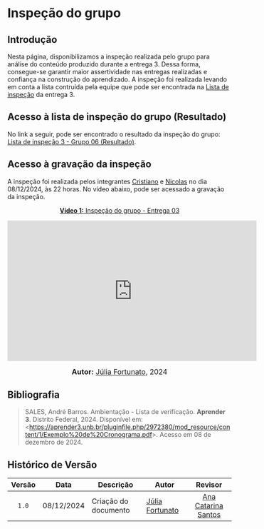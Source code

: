 # Inspeção do grupo

## Introdução

Nesta página, disponibilizamos a inspeção realizada pelo grupo para análise do conteúdo produzido durante a entrega 3. Dessa forma, consegue-se garantir maior assertividade nas entregas realizadas e confiança na construção do aprendizado. A inspeção foi realizada levando em conta a lista contruída pela equipe que pode ser encontrada na [Lista de inspeção](listadeinspecao3.md) da entrega 3.

## Acesso à lista de inspeção do grupo (Resultado)

No link a seguir, pode ser encontrado o resultado da inspeção do grupo: [Lista de inspeção 3 - Grupo 06 (Resultado)](ListaVerificacaoEntrega3Grupo6.pdf).

## Acesso à gravação da inspeção

A inspeção foi realizada pelos integrantes [Cristiano](https://github.com/CristianoMoraiss) e [Nicolas](https://github.com/nickgehjk) no dia 08/12/2024, às 22 horas. No vídeo abaixo, pode ser acessado a gravação da inspeção.

<div align="center">

<p style="text-align: center"><a href="https://youtu.be/vcJsBao-Lek?si=dgh9MeLnEzaKjxmy" target="blanket"><b>Vídeo 1:</b> Inspeção do grupo - Entrega 03</a></p>

<iframe width="560" height="315" src="https://www.youtube.com/embed/vcJsBao-Lek?si=dgh9MeLnEzaKjxmy" title="YouTube video player" frameborder="0" allow="accelerometer; autoplay; clipboard-write; encrypted-media; gyroscope; picture-in-picture; web-share" referrerpolicy="strict-origin-when-cross-origin" allowfullscreen></iframe>

<font size="3"><p style="text-align: center"><b>Autor:</b> <a href="https://github.com/julia-fortunato">Júlia Fortunato</a>, 2024</p></font>

</div >

## Bibliografia

> SALES, André Barros. Ambientação - Lista de verificação. **Aprender 3**. Distrito Federal, 2024. Disponível em: <<https://aprender3.unb.br/pluginfile.php/2972380/mod_resource/content/1/Exemplo%20de%20Cronograma.pdf>>. Acesso em 08 de dezembro de 2024.

## Histórico de Versão

| Versão | Data       | Descrição            | Autor                                                 |                   Revisor                   |
| :----: | ---------- | -------------------- | ----------------------------------------------------- | :-----------------------------------------: |
| `1.0`  | 08/12/2024 | Criação do documento | [Júlia Fortunato](https://github.com/julia-fortunato) |  [Ana Catarina Santos](https://github.com/an4catarina) |
